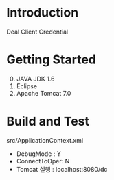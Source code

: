 # Introduction 
Deal Client Credential

# Getting Started
0. JAVA JDK 1.6
1.	Eclipse
2.	Apache Tomcat 7.0

# Build and Test
src/ApplicationContext.xml
- DebugMode : Y
- ConnectToOper: N
- Tomcat 실행 : localhost:8080/dc